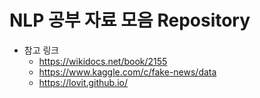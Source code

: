 # NLP 공부 자료 모음 Repository
- 참고 링크
  - https://wikidocs.net/book/2155
  - https://www.kaggle.com/c/fake-news/data
  - https://lovit.github.io/
